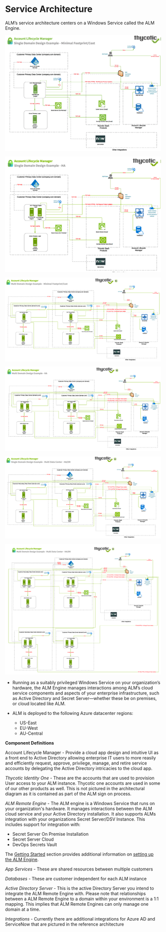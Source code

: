 ﻿[title]: # (Service Architecture)
[tags]: # (Account Lifecycle Manager,ALM,Active Directory,)
[priority]: # (8000)

# Service Architecture

ALM’s service architecture centers on a Windows Service called the ALM Engine.

![ALM Service Architecture](images/almsa1.png)

![ALM Service Architecture](images/almsa2.png)

![ALM Service Architecture](images/almsa3.png)

![ALM Service Architecture](images/almsa4.png)

![ALM Service Architecture](images/almsa5.png)

![ALM Service Architecture](images/almsa6.png)

* Running as a suitably privileged Windows Service on your organization’s hardware, the ALM Engine manages interactions among ALM’s cloud service components and aspects of your enterprise infrastructure, such as Active Directory and Secret Server—whether these be on premises, or cloud located like ALM.

* ALM is deployed to the following Azure datacenter regions:
    * US-East
    * EU-West
    * AU-Central

**Component Definitions**

Account Lifecycle Manager - Provide a cloud app design and intuitive UI as a front end to Active Directory
allowing enterprise IT users to more reasily and efficiently request, approve, privilege, manage, and retire service
accounts by delegating the Active Directory intricacies to the cloud app.

*Thycotic Identity One* - These are the accounts that are used to provision User access to your ALM instance. Thycotic one accounts are used in some of our other products as well. This is not pictured in the architectural
diagram as it is contained as part of the ALM sign on process.

*ALM Remote Engine* - The ALM engine is a Windows Service that runs on your organization's hardware. It
manages interactions between the ALM cloud service and your Active Directory installation. It also supports ALMs
integration with your organizations Secret Server/DSV Instance. This includes support for integration with:
* Secret Server On Premise Installation
* Secret Server Cloud
* DevOps Secrets Vault

The [Getting Started](../get-started/) section provides additional information on [setting up the ALM Engine](../get-started/setup-alm-engine/).

*App Services* - These are shared resources between multiple customers

*Databases* - These are customer independent for each ALM instance

*Active Directory Server* - This is the active Directory Server you intend to integrate the ALM Remote Engine with. Please note that relationships between a ALM Remote Engine to a domain within your environment is a 1:1
mapping. This implies that ALM Remote Engines can only manage one domain at a time.

*Integrations* - Currently there are additional integrations for Azure AD and ServiceNow that are pictured in the
reference architecture

